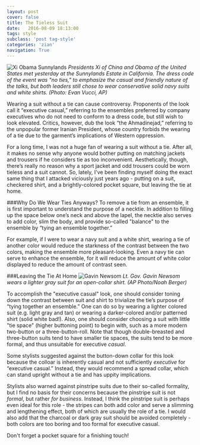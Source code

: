 ```yaml
---
layout: post
cover: false
title: The Tieless Suit
date:   2016-08-09 18:13:00
tags: style
subclass: 'post tag-style'
categories: 'zian'
navigation: True
---
```


![Xi Obama Sunnylands](http://globalbalita.com/wp-content/uploads/2013/06/Barack-Obama-and-Xi-Jinping-summit-2013.3.jpg)
*Presidents Xi of China and Obama of the United States met yesterday at the Sunnylands Estate in California. The dress code of the event was "no ties," to emphasize the casual and friendly nature of the talks, but both leaders still chose to wear conservative solid navy suits and white shirts. (Photo: Evan Vucci, AP)*

Wearing a suit without a tie can cause controversy. Proponents of the look call it “executive casual,” referring to the ensembles preferred by company executives who do not need to conform to a dress code, but still wish to look elevated. Critics, however, dub the look “the Ahmadinejad,” referring to the unpopular former Iranian President, whose country forbids the wearing of a tie due to the garment’s implications of Western oppression.

For a long time, I was not a huge fan of wearing a suit without a tie. After all, it makes no sense why anyone would bother putting on matching jackets and trousers if he considers tie as too inconvenient. Aesthetically, though, there’s really no reason why a sport jacket and odd trousers could be worn tieless and a suit cannot. So, lately, I've been finding myself doing the exact same thing that I attacked viciously just years ago - putting on a suit, checkered shirt, and a brightly-colored pocket square, but leaving the tie at home.

###Why Do We Wear Ties Anyways?
To remove a tie from an ensemble, it is first important to understand the purpose of a necktie. In addition to filling up the space below one’s neck and above the lapel, the necktie also serves to add color, slim the body, and provide so-called "balance" to the ensemble by “tying an ensemble together.”

For example, if I were to wear a navy suit and a white shirt, wearing a tie of another color would reduce the starkness of the contrast between the two colors, making the ensemble more pleasant-looking. Even a navy tie can serve to enhance the ensemble, for it will reduce the amount of white color displayed to reduce the amount of contrast seen.

###Leaving the Tie At Home
![Gavin Newsom](http://cdn.abclocal.go.com/images/kgo/cms_exf_2007/news/state/9161881_1280x720.jpg)
*Lt. Gov. Gavin Newsom wears a lighter gray suit for an open-collar shirt. (AP Photo/Noah Berger)*

To accomplish the "executive casual" look, one should consider toning down the contrast between suit and shirt to trivialize the tie’s purpose of “tying together an ensemble.” One can do so by wearing a lighter colored suit (e.g. light gray and tan) or wearing a darker-colored and/or patterned shirt (solid white bad!). Also, one should consider choosing a suit with little "tie space" (higher buttoning point) to begin with, such as a more modern two-button or a three-button-roll. Note that though double-breasted and three-button suits tend to have smaller tie spaces, the suits tend to be more formal, and thus unsuitable for executive *casual*.

Some stylists suggested against the button-down collar for this look because the colloar is inherently casual and not sufficiently *executive* for “executive casual.” Instead, they would recommend a spread collar, which can stand upright without a tie and has uppity implications.

Stylists also warned against pinstripe suits due to their so-called formality, but I find no basis for their concerns because the pinstripe suit is not *formal*, but rather *for business*. Instead, I think the pinstripe suit is perhaps even ideal for this role - the stripes can both add color and serve a slimming and lengthening effect, both of which are usually the role of a tie. I would also add that the charcoal or dark gray suit should be avoided completely - both colors are too boring and too formal for executive casual.

Don't forget a pocket square for a finishing touch!
